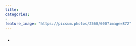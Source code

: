 ```yaml
---
title: 
categories:
- 
feature_image: "https://picsum.photos/2560/600?image=872"
---
```


<!-- フォントの指定 -->
<style>
    body {
        font-family: 'Arial', sans-serif;
    }
</style>

### 
-

